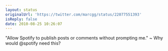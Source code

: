 ```yaml
---
layout: status
originalUrl: 'https://twitter.com/marcgg/status/22077551393'
isReply: false
date: 2010-08-25 10:26:07
---
```


"Allow Spotify to publish posts or comments without prompting me." ~ Why would @spotify need this?
